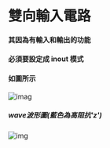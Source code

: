 # 雙向輸入電路 </br>
#### 其因為有輸入和輸出的功能 </br>
#### 必須要設定成 inout 模式 </br>

#### 如圖所示 </br>
![imag]() </br>

##### wave波形圖(藍色為高阻抗'z') </br>
![img]() </br>